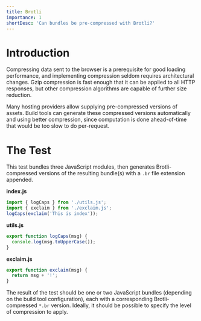 ```yaml
---
title: Brotli
importance: 1
shortDesc: 'Can bundles be pre-compressed with Brotli?'
---
```


# Introduction

Compressing data sent to the browser is a prerequisite for good loading performance, and implementing compression seldom requires architectural changes. Gzip compression is fast enough that it can be applied to all HTTP responses, but other compression algorithms are capable of further size reduction.

Many hosting providers allow supplying pre-compressed versions of assets. Build tools can generate these compressed versions automatically and using better compression, since computation is done ahead-of-time that would be too slow to do per-request.

# The Test

This test bundles three JavaScript modules, then generates Brotli-compressed versions of the resulting bundle(s) with a `.br` file extension appended.

**index.js**

```js
import { logCaps } from './utils.js';
import { exclaim } from './exclaim.js';
logCaps(exclaim('This is index'));
```

**utils.js**

```js
export function logCaps(msg) {
  console.log(msg.toUpperCase());
}
```

**exclaim.js**

```js
export function exclaim(msg) {
  return msg + '!';
}
```

The result of the test should be one or two JavaScript bundles (depending on the build tool configuration), each with a corresponding Brotli-compressed `*.br` version. Ideally, it should be possible to specify the level of compression to apply.
